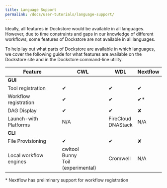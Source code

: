 ```yaml
---
title: Language Support
permalink: /docs/user-tutorials/language-support/
---
```


Ideally, all features in Dockstore would be available in all languages. 
However, due to time constraints and gaps in our knowledge of different workflows, some features of Dockstore are not available in all languages. 

To help lay out what parts of Dockstore are available in which languages, we cover the following guide for what features are available on the Dockstore site and in the Dockstore command-line utility. 

| Feature                | CWL           | WDL   | Nextflow
| ---------------------  | ------------- | ----- | ------
| **GUI**                |               |       |
| Tool registration      | ✔             | ✔     |  ✔
| Workflow registration  | ✔             | ✔     |  ✔*
| DAG Display            | ✔             | ✔     |  ✘
| Launch-with Platforms  | N/A           | FireCloud<br>DNAStack | N/A     
| **CLI**                |               |       |
| File Provisioning      | ✔             | ✔     |  ✘
| Local workflow engines | cwltool<br>Bunny<br>Toil (experimental)              | Cromwell  | N/A    


&ast; Nextflow has preliminary support for workflow registration
